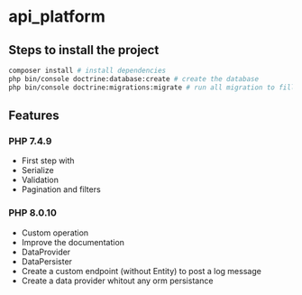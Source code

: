 # api_platform

## Steps to install the project
```bash
composer install # install dependencies
php bin/console doctrine:database:create # create the database
php bin/console doctrine:migrations:migrate # run all migration to fill the database
```
## Features
### PHP 7.4.9
- First step with
- Serialize
- Validation
- Pagination and filters
### PHP 8.0.10
- Custom operation
- Improve the documentation
- DataProvider
- DataPersister
- Create a custom endpoint (without Entity) to post a log message
- Create a data provider whitout any orm persistance
